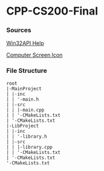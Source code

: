# CPP-CS200-Final

### Sources
[Win32API Help](https://winprog.org/tutorial)

[Computer Screen Icon](https://icon-icons.com/icon/computer-screen/102708)

### File Structure
```
root
|-MainProject
| |-inc
| | '-main.h
| |-src
| | |-main.cpp
| | '-CMakeLists.txt
| '-CMakeLists.txt
|-LibProject
| |-inc
| | '-library.h
| |-src
| | |-library.cpp
| | '-CMakeLists.txt
| '-CMakeLists.txt
'-CMakeLists.txt
```
